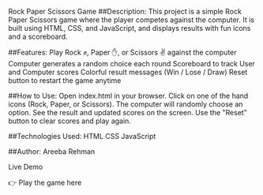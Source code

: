 Rock Paper Scissors Game
##Description:
This project is a simple Rock Paper Scissors game where the player competes against the computer. It is built using HTML, CSS, and JavaScript, and displays results with fun icons and a scoreboard.

##Features:
Play Rock ✊, Paper ✋, or Scissors ✌️ against the computer
Computer generates a random choice each round
Scoreboard to track User and Computer scores
Colorful result messages (Win / Lose / Draw)
Reset button to restart the game anytime

##How to Use:
Open index.html in your browser.
Click on one of the hand icons (Rock, Paper, or Scissors).
The computer will randomly choose an option.
See the result and updated scores on the screen.
Use the "Reset" button to clear scores and play again.

##Technologies Used:
HTML
CSS
JavaScript

##Author:
Areeba Rehman

Live Demo

👉 Play the game here
